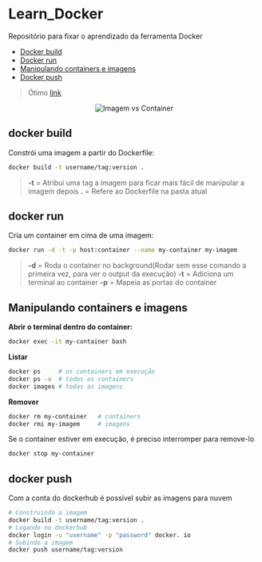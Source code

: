 # Learn_Docker
Repositório para fixar o aprendizado da ferramenta Docker

  - [Docker build](#docker-build)
  - [Docker run](#docker-run)
  - [Manipulando containers e imagens](#Manipulando-containers-e-imagens)
  - [Docker push](#docker-push)

> Ótimo [link](https://www.alura.com.br/artigos/desvendando-o-dockerfile)

<p  align="center">
    <img alt="Imagem vs Container" src="https://www.alura.com.br/artigos/assets/desvendando-o-dockerfile/imagem1.jpg">
</p>

## docker build

Constrói uma imagem a partir do Dockerfile:

```bash
docker build -t username/tag:version .
```

>    **-t** = Atribui uma tag a imagem para ficar mais fácil de manipular a imagem depois
>    **.**  = Refere ao Dockerfile na pasta atual


## docker run

Cria um container em cima de uma imagem:

```bash
docker run -d -t -p host:container --name my-container my-imagem
```

>    **-d** = Roda o container no background(Rodar sem esse comando a primeira vez, para ver o output da execução)
>    **-t** = Adiciona um terminal ao container
 >   **-p** = Mapeia as portas do container


## Manipulando containers e imagens

**Abrir o terminal dentro do container:**
```bash
docker exec -it my-container bash
```

**Listar**
```bash
docker ps     # os containers em execução
docker ps -a  # todos os containers
docker images # todas as imagens
```

**Remover**
```bash
docker rm my-container   # containers
docker rmi my-imagem     # imagens
```
Se o container estiver em execução, é preciso interromper para remove-lo
```bash
docker stop my-container
```

## docker push

Com a conta do dockerhub é possível subir as imagens para nuvem

```bash
# Construindo a imagem
docker build -t username/tag:version . 
# Logando no dockerhub
docker login -u "username" -p "password" docker. io
# Subindo a imagem
docker push username/tag:version
```